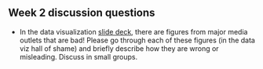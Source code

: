 ## Week 2 discussion questions

- In the data visualization [slide deck](/slides/week2-dataviz.pdf), there are figures from major media outlets that are bad!  Please go through each of these figures (in the data viz hall of shame) and briefly describe how they are wrong or misleading.  Discuss in small groups.
